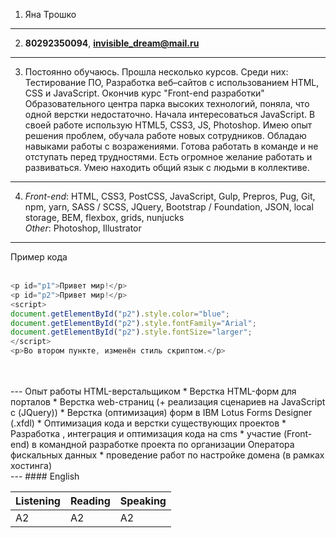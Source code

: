 1. Яна Трошко <br>
---
2. **80292350094**, **invisible_dream@mail.ru** <br>
---
3. Постоянно обучаюсь. Прошла несколько курсов. Среди них: Тестирование ПО, Разработка веб–сайтов с использованием HTML, CSS и JavaScript. Окончив курс "Front-end разработки" Образовательного центра парка высоких технологий, поняла, что одной верстки недостаточно. Начала интересоваться JavaScript. В своей работе использую HTML5, CSS3, JS, Photoshop. Имею опыт решения проблем, обучала работе новых сотрудников. Обладаю навыками работы с возражениями. Готова работать в команде и не отступать перед трудностями. Есть огромное желание работать и развиваться. Умею находить общий язык с людьми в коллективе. <br>
---
4. _Front-end_: HTML, CSS3, PostCSS, JavaScript, Gulp, Prepros, Pug, Git, npm, yarn, SASS / SCSS, JQuery, Bootstrap / Foundation, JSON, local storage, BEM, flexbox, grids, nunjucks <br>
_Other_: Photoshop, Illustrator <br>
---
Пример кода <br>
<br>
```Javascript
<p id="p1">Привет мир!</p>
<p id="p2">Привет мир!</p>
<script>
document.getElementById("p2").style.color="blue";
document.getElementById("p2").style.fontFamily="Arial";
document.getElementById("p2").style.fontSize="larger";
</script>
<p>Во втором пункте, изменён стиль скриптом.</p> 
```
<br>
<br>
---
Опыт работы HTML-верстальщиком
* Верстка HTML-форм для порталов
* Верстка web-страниц (+ реализация сценариев на JavaScript с (JQuery))
* Верстка (оптимизация) форм в IBM Lotus Forms Designer (.xfdl)
* Оптимизация кода и верстки существующих проектов
* Разработка , интеграция и оптимизация кода на cms
* участие (Front-end) в командной разработке проекта по организации Оператора фискальных данных
* проведение работ по настройке домена (в рамках хостинга)<br>
---
#### English

Listening | Reading | Speaking
--- | --- | ---
A2 | A2  | A2


